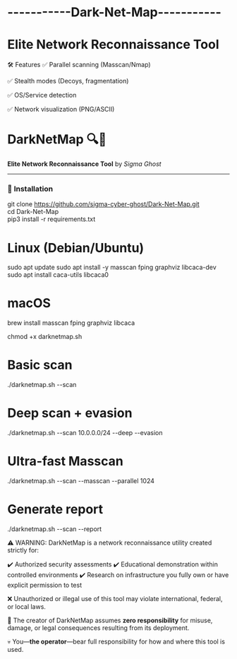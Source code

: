 # -----------Dark-Net-Map-----------
# Elite Network Reconnaissance Tool


🛠️ Features
✅ Parallel scanning (Masscan/Nmap)

✅ Stealth modes (Decoys, fragmentation)

✅ OS/Service detection

✅ Network visualization (PNG/ASCII)

# DarkNetMap 🔍👻
**Elite Network Reconnaissance Tool** by *Sigma Ghost*  

---
### 🚀 **Installation**  

git clone https://github.com/sigma-cyber-ghost/Dark-Net-Map.git  
cd Dark-Net-Map  
pip3 install -r requirements.txt

# Linux (Debian/Ubuntu)
sudo apt update
sudo apt install -y masscan fping graphviz libcaca-dev
sudo apt install caca-utils libcaca0

# macOS
brew install masscan fping graphviz libcaca

chmod +x darknetmap.sh  

# Basic scan  
./darknetmap.sh --scan <IP>  

# Deep scan + evasion  
./darknetmap.sh --scan 10.0.0.0/24 --deep --evasion  

# Ultra-fast Masscan  
./darknetmap.sh --scan <IP> --masscan --parallel 1024  

# Generate report  
./darknetmap.sh --scan <IP> --report  

⚠️ WARNING: DarkNetMap is a network reconnaissance utility created strictly for:

  ✔️ Authorized security assessments
  ✔️ Educational demonstration within controlled environments
  ✔️ Research on infrastructure you fully own or have explicit permission to test

❌ Unauthorized or illegal use of this tool may violate international, federal, or local laws.

🛑 The creator of DarkNetMap assumes **zero responsibility** for misuse, damage, or legal consequences resulting from its deployment.

💀 You—**the operator**—bear full responsibility for how and where this tool is used.
